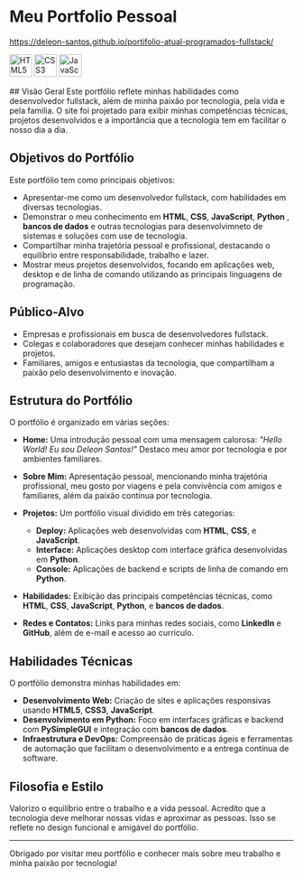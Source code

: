 # Meu Portfolio Pessoal
https://deleon-santos.github.io/portifolio-atual-programados-fullstack/
<p align="left">
  <img src="https://cdn.jsdelivr.net/gh/devicons/devicon/icons/html5/html5-original.svg" alt="HTML5" width="40" height="40"/>
  <img src="https://cdn.jsdelivr.net/gh/devicons/devicon/icons/css3/css3-original.svg" alt="CSS3" width="40" height="40"/>
  <img src="https://cdn.jsdelivr.net/gh/devicons/devicon/icons/javascript/javascript-original.svg" alt="JavaScript" width="40" height="40"/>
  
</p>
## Visão Geral
Este portfólio reflete minhas habilidades como desenvolvedor fullstack, além de minha paixão por tecnologia, pela vida e pela familia. O site foi projetado para exibir minhas competências técnicas, projetos desenvolvidos e a importância que a tecnologia tem em facilitar o nosso dia a dia.

## Objetivos do Portfólio
Este portfólio tem como principais objetivos:
- Apresentar-me como um desenvolvedor fullstack, com habilidades em diversas tecnologias.
- Demonstrar o meu conhecimento em **HTML**, **CSS**, **JavaScript**, **Python** , **bancos de dados** e outras tecnologias para desenvolvimneto de sistemas e soluções com use de tecnologia.
- Compartilhar minha trajetória pessoal e profissional, destacando o equilíbrio entre responsabilidade, trabalho e lazer.
- Mostrar meus projetos desenvolvidos, focando em aplicações web, desktop e de linha de comando utilizando as principais linguagens de programação.

## Público-Alvo
- Empresas e profissionais em busca de desenvolvedores fullstack.
- Colegas e colaboradores que desejam conhecer minhas habilidades e projetos.
- Familiares, amigos e entusiastas da tecnologia, que compartilham a paixão pelo desenvolvimento e inovação.

## Estrutura do Portfólio
O portfólio é organizado em várias seções:

- **Home:** Uma introdução pessoal com uma mensagem calorosa: _"Hello World! Eu sou Deleon Santos!"_ Destaco meu amor por tecnologia e por ambientes familiares.
  
- **Sobre Mim:** Apresentação pessoal, mencionando minha trajetória profissional, meu gosto por viagens e pela convivência com amigos e familiares, além da paixão contínua por tecnologia.

- **Projetos:** Um portfólio visual dividido em três categorias:
  - **Deploy:** Aplicações web desenvolvidas com **HTML**, **CSS**, e **JavaScript**.
  - **Interface:** Aplicações desktop com interface gráfica desenvolvidas em **Python**.
  - **Console:** Aplicações de backend e scripts de linha de comando em **Python**.
  
- **Habilidades:** Exibição das principais competências técnicas, como **HTML**, **CSS**, **JavaScript**, **Python**, e **bancos de dados**.

- **Redes e Contatos:** Links para minhas redes sociais, como **LinkedIn** e **GitHub**, além de e-mail e acesso ao currículo.

## Habilidades Técnicas
O portfólio demonstra minhas habilidades em:
- **Desenvolvimento Web:** Criação de sites e aplicações responsivas usando **HTML5**, **CSS3**, **JavaScript**.
- **Desenvolvimento em Python:** Foco em interfaces gráficas e backend com **PySimpleGUI** e integração com **bancos de dados**.
- **Infraestrutura e DevOps:** Compreensão de práticas ágeis e ferramentas de automação que facilitam o desenvolvimento e a entrega contínua de software.

## Filosofia e Estilo
Valorizo o equilíbrio entre o trabalho e a vida pessoal. Acredito que a tecnologia deve melhorar nossas vidas e aproximar as pessoas. Isso se reflete no design funcional e amigável do portfólio.

---

Obrigado por visitar meu portfólio e conhecer mais sobre meu trabalho e minha paixão por tecnologia!
